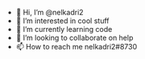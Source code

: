 - 👋 Hi, I’m @nelkadri2
- 👀 I’m interested in cool stuff
- 🌱 I’m currently learning code
- 💞️ I’m looking to collaborate on help
- 📫 How to reach me nelkadri2#8730

<!---
nelkadri2/nelkadri2 is a ✨ special ✨ repository because its `README.md` (this file) appears on your GitHub profile.
You can click the Preview link to take a look at your changes.
--->
